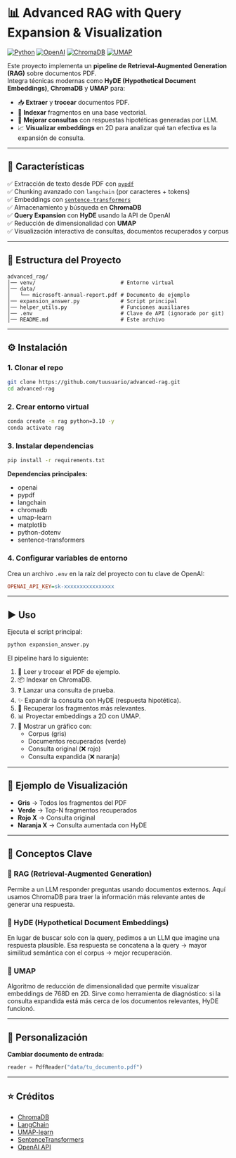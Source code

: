 # 📊 Advanced RAG with Query Expansion & Visualization

[![Python](https://img.shields.io/badge/Python-3.10%2B-blue)](https://www.python.org/)
[![OpenAI](https://img.shields.io/badge/OpenAI-API-green)](https://platform.openai.com/)
[![ChromaDB](https://img.shields.io/badge/Chroma-VectorDB-orange)](https://www.trychroma.com/)
[![UMAP](https://img.shields.io/badge/UMAP-Dimensionality%20Reduction-purple)](https://umap-learn.readthedocs.io/en/latest/)

Este proyecto implementa un **pipeline de Retrieval-Augmented Generation (RAG)** sobre documentos PDF.  
Integra técnicas modernas como **HyDE (Hypothetical Document Embeddings)**, **ChromaDB** y **UMAP** para:

- 📥 **Extraer** y **trocear** documentos PDF.  
- 🔎 **Indexar** fragmentos en una base vectorial.  
- 🧠 **Mejorar consultas** con respuestas hipotéticas generadas por LLM.  
- 📈 **Visualizar embeddings** en 2D para analizar qué tan efectiva es la expansión de consulta.  

---

## 🚀 Características

✅ Extracción de texto desde PDF con [`pypdf`](https://pypdf.readthedocs.io/)  
✅ Chunking avanzado con `langchain` (por caracteres + tokens)  
✅ Embeddings con [`sentence-transformers`](https://www.sbert.net/)  
✅ Almacenamiento y búsqueda en **ChromaDB**  
✅ **Query Expansion** con **HyDE** usando la API de OpenAI  
✅ Reducción de dimensionalidad con **UMAP**  
✅ Visualización interactiva de consultas, documentos recuperados y corpus  

---

## 📂 Estructura del Proyecto

```
advanced_rag/
│── venv/                           # Entorno virtual
│── data/
│   └── microsoft-annual-report.pdf # Documento de ejemplo
│── expansion_answer.py             # Script principal
│── helper_utils.py                 # Funciones auxiliares
│── .env                            # Clave de API (ignorado por git)
│── README.md                       # Este archivo
```

---

## ⚙️ Instalación

### 1. **Clonar el repo**

```bash
git clone https://github.com/tuusuario/advanced-rag.git
cd advanced-rag
```

### 2. **Crear entorno virtual**

```bash
conda create -n rag python=3.10 -y
conda activate rag
```

### 3. **Instalar dependencias**

```bash
pip install -r requirements.txt
```

**Dependencias principales:**

- openai
- pypdf
- langchain
- chromadb
- umap-learn
- matplotlib
- python-dotenv
- sentence-transformers

### 4. **Configurar variables de entorno**

Crea un archivo `.env` en la raíz del proyecto con tu clave de OpenAI:

```ini
OPENAI_API_KEY=sk-xxxxxxxxxxxxxxxx
```

---

## ▶️ Uso

Ejecuta el script principal:

```bash
python expansion_answer.py
```

El pipeline hará lo siguiente:

1. 📖 Leer y trocear el PDF de ejemplo.
2. 📦 Indexar en ChromaDB.
3. ❓ Lanzar una consulta de prueba.
4. ✨ Expandir la consulta con HyDE (respuesta hipotética).
5. 🔎 Recuperar los fragmentos más relevantes.
6. 📊 Proyectar embeddings a 2D con UMAP.
7. 🎨 Mostrar un gráfico con:
   - Corpus (gris)
   - Documentos recuperados (verde)
   - Consulta original (❌ rojo)
   - Consulta expandida (❌ naranja)

---

## 📸 Ejemplo de Visualización

- **Gris** → Todos los fragmentos del PDF
- **Verde** → Top-N fragmentos recuperados
- **Rojo X** → Consulta original
- **Naranja X** → Consulta aumentada con HyDE

---

## 🧠 Conceptos Clave

### 🔹 RAG (Retrieval-Augmented Generation)
Permite a un LLM responder preguntas usando documentos externos.
Aquí usamos ChromaDB para traer la información más relevante antes de generar una respuesta.

### 🔹 HyDE (Hypothetical Document Embeddings)
En lugar de buscar solo con la query, pedimos a un LLM que imagine una respuesta plausible.
Esa respuesta se concatena a la query → mayor similitud semántica con el corpus → mejor recuperación.

### 🔹 UMAP
Algoritmo de reducción de dimensionalidad que permite visualizar embeddings de 768D en 2D.
Sirve como herramienta de diagnóstico: si la consulta expandida está más cerca de los documentos relevantes, HyDE funcionó.

---

## 🔧 Personalización

**Cambiar documento de entrada:**

```python
reader = PdfReader("data/tu_documento.pdf")
```




---

## ⭐ Créditos

- [ChromaDB](https://www.trychroma.com/)
- [LangChain](https://www.langchain.com/)
- [UMAP-learn](https://umap-learn.readthedocs.io/en/latest/)
- [SentenceTransformers](https://www.sbert.net/)
- [OpenAI API](https://platform.openai.com/)
